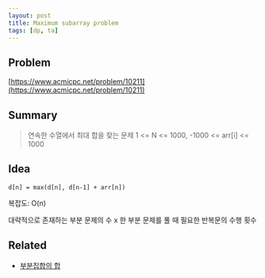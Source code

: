 ```yaml
---
layout: post
title: Maximum subarray problem
tags: [dp, ta]
---
```

## Problem
[https://www.acmicpc.net/problem/10211](https://www.acmicpc.net/problem/10211)

## Summary

> 연속한 수열에서 최대 합을 찾는 문제
> 1 <= N <= 1000, -1000 <= arr[i] <= 1000

## Idea
`d[n] = max(d[n], d[n-1] + arr[n])`

복잡도: O(n) 

대략적으로 존재하는 부분 문제의 수 x 한 부분 문제를 풀 때 필요한 반복문의 수행 횟수

## Related
* [부분집합의 합](/2016-10-20/SumSubset/)
